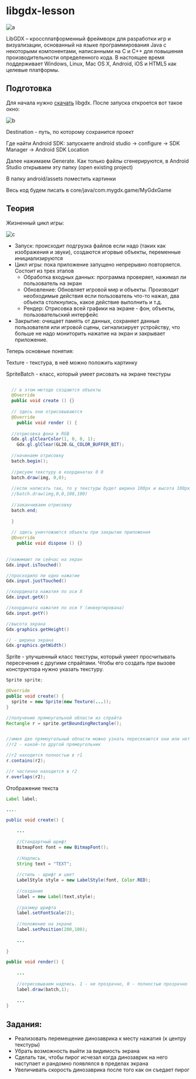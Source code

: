 # libgdx-lesson

![a](https://i.ytimg.com/vi/Aqe9JijY74g/maxresdefault.jpg)

LibGDX – кроссплатформенный фреймворк для разработки игр и визуализации,
основанный на языке программирования Java с некоторыми компонентами, написанными на C и C++ для повышения производительности определенного кода.
В настоящее время поддерживает Windows, Linux, Mac OS X, Android, iOS и HTML5 как целевые платформы.


## Подготовка
Для начала нужно [cкачать] libgdx. После запуска откроется вот такое окно:

[cкачать]: <https://libgdx.badlogicgames.com/download.html>

![b](https://sun9-34.userapi.com/impf/i73wojGxd0FenMiWZ4ffEHx8cK3h6sctnPxoqg/nIh2XSJFGuU.jpg?size=601x678&quality=96&proxy=1&sign=d24ac3d2b37dd4f1cd9032fa894ea37e&type=album)

Destination - путь, по которому сохранится проект

Где найти Android SDK: запускаете android studio -> configure -> SDK Manager -> Android SDK Location

Далее нажимаем Generate. Как только файлы сгенерируются, в Android Studio открываем эту папку (open existing project)

В папку android/assets поместить картинки

Весь код будем писать в core/java/com.mygdx.game/MyGdxGame

## Теория

Жизненный цикл игры:

![c](https://sun9-34.userapi.com/impf/oFzwP04TvyeZnjylpTkINr0hg8cMfWPQPkhu-g/H1ikIGUWC-M.jpg?size=1155x276&quality=96&proxy=1&sign=e1c21a821acd4bdea2180f097fe74247&type=album)


* Запуск: происходит подгрузка файлов если надо (таких как изображения и звуки), создаются игорвые объекты, переменные инициализируются
* Цикл игры: пока приложение запущено непрерывно повторяется. Состоит из трех этапов
  * Обработка входных данных: программа проверяет, нажимал ли пользователь на экран
  * Обновление: Обновляет игровой мир и объекты. Производит необходимые действия если пользователь что-то нажал, два объекта столкнулись, какое действие выполнить и т.д.
  * Рендер: Отрисовка всей графики на экране - фон, объекты, пользовательский интерфейс
* Закрытие: очищает память от данных, сохраняет данные пользователя или игровой сцены, сигнализирует устройству, что больше не надо мониторить нажатие на экран и закрывает приложение. 


Теперь основные понятия:

Texture - текстура, в неё можно положить картинку

SpriteBatch - класс, который умеет рисовать на экране текстуры

```java

  // в этом методе создаются объекты
  @Override
  public void create () {}
  
  // здесь они отрисовываются 
  @Override
	public void render () {
  
  //отрисовка фона в RGB
  Gdx.gl.glClearColor(1, 0, 0, 1);
	Gdx.gl.glClear(GL20.GL_COLOR_BUFFER_BIT);
  
  //начинаем отрисовку
  batch.begin();
  
  //рисуем текстуру в координатах 0 0 
  batch.draw(img, 0,0);
  
  //если написать так, то у текстуры будет ширина 100px и высота 100px
  //batch.draw(img,0,0,100,100)
  
  //заканчиваем отрисовку
  batch.end;
  
  }
  
  // здесь уничтожаются объекты при закрытии приложения
  @Override
	public void dispose () {}
  
```

```java
//нажимают ли сейчас на экран
Gdx.input.isTouched()

//просходило ли одно нажатие
Gdx.input.justTouched() 

//координата нажатия по оси X
Gdx.input.getX()

//координата нажатия по оси Y (инвертирована)
Gdx.input.getY()

//высота экрана
Gdx.graphics.getHeight()

// - ширина экрана
Gdx.graphics.getWidth()

```

Sprite - улучшенный класс текстуры, который умеет просчитывать пересечения с другими спрайтами. Чтобы его создать при вызове конструктора нужно указать текстуру.
```java
Sprite sprite;

@Override
public void create() {
  sprite = new Sprite(new Texture(...));
}
```

```java
//получение прямоугольной области из спрайта
Rectangle r = sprite.getBoundingRectangle();


//имея две прямоугольный области можно узнать пересекаются они или нет
//r2 - какой-то другой прямоугольник

//r2 находится полностью в r1
r.contains(r2);

//r частично находится в r2
r.overlaps(r2);

```
Отображение текста
```java
Label label;

....

public void create() {

	...
	
	//Стандартный шрифт
	BitmapFont font = new BitmapFont();
	
	//Надпись
	String text = "TEXT";
	
	//стиль - шрифт и цвет
	LabelStyle style = new LabelStyle(font, Color.RED);
	
	//создание
	label = new Label(text,style);
	
	//размер шрифта
	label.setFontScale(2);
	
	//положение на экране
	label.setPosition(200,100);
	
	...
	
}

public void render() {
	
	...
	
	//отрисовываем надпись. 1 - не прозрачно, 0 - полностью прозрачно
	label.draw(batch,1);
	
	...
}
```



## Задания:
* Реализовать перемещение динозаврика к месту нажатия (к центру текстуры)
* Убрать возможность выйти за видимость экрана
* Сделать так, чтобы пирог исчезал когда динозаврик на него наступает и рандомно появлялся в пределах экрана
* Увеличивать скорость динозаврика после того как он съедает пирог








